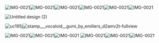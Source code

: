 ![IMG-0021](https://github.com/user-attachments/assets/72e49dbc-895b-4063-8696-b29e80b32244)![IMG-0021](https://github.com/user-attachments/assets/72e49dbc-895b-4063-8696-b29e80b32244)![IMG-0021](https://github.com/user-attachments/assets/72e49dbc-895b-4063-8696-b29e80b32244)![IMG-0021](https://github.com/user-attachments/assets/72e49dbc-895b-4063-8696-b29e80b32244)![IMG-0021](https://github.com/user-attachments/assets/72e49dbc-895b-4063-8696-b29e80b32244)![IMG-0021](https://github.com/user-attachments/assets/72e49dbc-895b-4063-8696-b29e80b32244)

![Untitled design (2)](https://github.com/user-attachments/assets/5afdbff4-8fa8-48d6-a43f-36096a3b2ad8)






![uc195j](https://github.com/user-attachments/assets/22ff01e3-40be-4497-80b0-6bb3dc86850c)![stamp___vocaloid__gumi_by_emiliers_d2amv2t-fullview](https://github.com/user-attachments/assets/0beca10d-bfbd-4443-89de-944db025ab1e)

![IMG-0021](https://github.com/user-attachments/assets/8d3f2877-1db5-4dc2-81c9-5a20186d8ad3)![IMG-0021](https://github.com/user-attachments/assets/23a8b8d2-a987-4dc0-a534-bc42b97f6e80)![IMG-0021](https://github.com/user-attachments/assets/488140a2-64e6-4867-955c-6057037118dd)
![IMG-0021](https://github.com/user-attachments/assets/8d3f2877-1db5-4dc2-81c9-5a20186d8ad3)![IMG-0021](https://github.com/user-attachments/assets/23a8b8d2-a987-4dc0-a534-bc42b97f6e80)![IMG-0021](https://github.com/user-attachments/assets/488140a2-64e6-4867-955c-6057037118dd)


